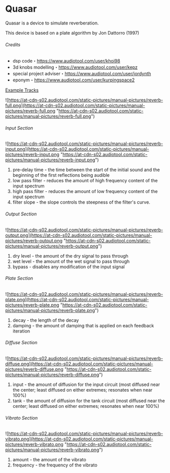 # Quasar

Quasar is a device to simulate reverberation.

This device is based on a plate algorithm by Jon Dattorro (1997)

###### Credits

  - dsp code・https://www.audiotool.com/user/khoi98
  - 3d knobs modelling・https://www.audiotool.com/user/kepz
  - special project adviser・https://www.audiotool.com/user/jordynth
  - eponym・https://www.audiotool.com/user/kurpingspace2

[Example Tracks](https://www.audiotool.com/album/1gm0xz/)

![https://at-cdn-s02.audiotool.com/static-pictures/manual-pictures/reverb-full.png](https://at-cdn-s02.audiotool.com/static-pictures/manual-pictures/reverb-full.png
"https://at-cdn-s02.audiotool.com/static-pictures/manual-pictures/reverb-full.png")

###### Input Section

![https://at-cdn-s02.audiotool.com/static-pictures/manual-pictures/reverb-input.png](https://at-cdn-s02.audiotool.com/static-pictures/manual-pictures/reverb-input.png
"https://at-cdn-s02.audiotool.com/static-pictures/manual-pictures/reverb-input.png")

1.  pre-delay time - the time between the start of the initial sound and
    the beginning of the first reflections being audible
2.  low pass filter - reduces the amount of high frequency content of
    the input spectrum
3.  high pass filter - reduces the amount of low frequency content of
    the input spectrum
4.  filter slope - the slope controls the steepness of the filter's
    curve.

###### Output Section

![https://at-cdn-s02.audiotool.com/static-pictures/manual-pictures/reverb-output.png](https://at-cdn-s02.audiotool.com/static-pictures/manual-pictures/reverb-output.png
"https://at-cdn-s02.audiotool.com/static-pictures/manual-pictures/reverb-output.png")

1.  dry level - the amount of the dry signal to pass through
2.  wet level - the amount of the wet signal to pass through
3.  bypass - disables any modification of the input signal

###### Plate Section

![https://at-cdn-s02.audiotool.com/static-pictures/manual-pictures/reverb-plate.png](https://at-cdn-s02.audiotool.com/static-pictures/manual-pictures/reverb-plate.png
"https://at-cdn-s02.audiotool.com/static-pictures/manual-pictures/reverb-plate.png")

1.  decay - the length of the decay
2.  damping - the amount of damping that is applied on each feedback
    iteration

###### Diffuse Section

![https://at-cdn-s02.audiotool.com/static-pictures/manual-pictures/reverb-diffuse.png](https://at-cdn-s02.audiotool.com/static-pictures/manual-pictures/reverb-diffuse.png
"https://at-cdn-s02.audiotool.com/static-pictures/manual-pictures/reverb-diffuse.png")

1.  input - the amount of diffusion for the input circuit (most diffused
    near the center; least diffused on either extremes; resonates when
    near 100%)
2.  tank - the amount of diffusion for the tank circuit (most diffused
    near the center; least diffused on either extremes; resonates when
    near 100%)

###### Vibrato Section

![https://at-cdn-s02.audiotool.com/static-pictures/manual-pictures/reverb-vibrato.png](https://at-cdn-s02.audiotool.com/static-pictures/manual-pictures/reverb-vibrato.png
"https://at-cdn-s02.audiotool.com/static-pictures/manual-pictures/reverb-vibrato.png")

1.  amount - the amount of the vibrato
2.  frequency - the frequency of the vibrato

